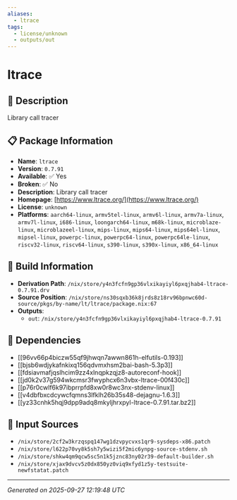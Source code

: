 ```yaml
---
aliases:
  - ltrace
tags:
  - license/unknown
  - outputs/out
---
```


# ltrace

## 📝 Description

Library call tracer

## 📋 Package Information

- **Name**: `ltrace`
- **Version**: `0.7.91`
- **Available**: ✅ Yes
- **Broken**: ✅ No
- **Description**: Library call tracer
- **Homepage**: [https://www.ltrace.org/](https://www.ltrace.org/)
- **License**: `unknown`
- **Platforms**: `aarch64-linux`, `armv5tel-linux`, `armv6l-linux`, `armv7a-linux`, `armv7l-linux`, `i686-linux`, `loongarch64-linux`, `m68k-linux`, `microblaze-linux`, `microblazeel-linux`, `mips-linux`, `mips64-linux`, `mips64el-linux`, `mipsel-linux`, `powerpc-linux`, `powerpc64-linux`, `powerpc64le-linux`, `riscv32-linux`, `riscv64-linux`, `s390-linux`, `s390x-linux`, `x86_64-linux`

## 🔧 Build Information

- **Derivation Path**: `/nix/store/y4n3fcfn9gp36vlxikayiyl6pxqjhab4-ltrace-0.7.91.drv`
- **Source Position**: `/nix/store/ns30sqxb36k8jrds8z18rv96bpnwc60d-source/pkgs/by-name/lt/ltrace/package.nix:67`
- **Outputs**:
  - `out`:  `/nix/store/y4n3fcfn9gp36vlxikayiyl6pxqjhab4-ltrace-0.7.91`

## 🔗 Dependencies

- [[96vv66p4biczw55qf9jhwqn7awwn861h-elfutils-0.193]]
- [[bjsb6wdjykafnkixq156qdvmxhsm2bai-bash-5.3p3]]
- [[fdsiavmafjqslhcim9zz4xlnqpkzqjz8-autoreconf-hook]]
- [[jd0k2v37g594wkcmsr3fwyphcx6n3vbx-ltrace-00f430c]]
- [[p76r0cwlf6k97ibprrpfd8xw0r8wc3nx-stdenv-linux]]
- [[v4dbfbxcdcywcfqmns3lfklh26b35s48-dejagnu-1.6.3]]
- [[yz33cnhk5hqj9dpp9adq8mkyljhrxpyl-ltrace-0.7.91.tar.bz2]]

## 📁 Input Sources

- `/nix/store/2cf2w3krzqspq147wg1dzvpycvxs1qr9-sysdeps-x86.patch`
- `/nix/store/l622p70vy8k5sh7y5wizi5f2mic6ynpg-source-stdenv.sh`
- `/nix/store/shkw4qm9qcw5sc5n1k5jznc83ny02r39-default-builder.sh`
- `/nix/store/xjax9dvcv5z0dx850yz0viq9xfyd1z5y-testsuite-newfstatat.patch`

---
*Generated on 2025-09-27 12:19:48 UTC*
